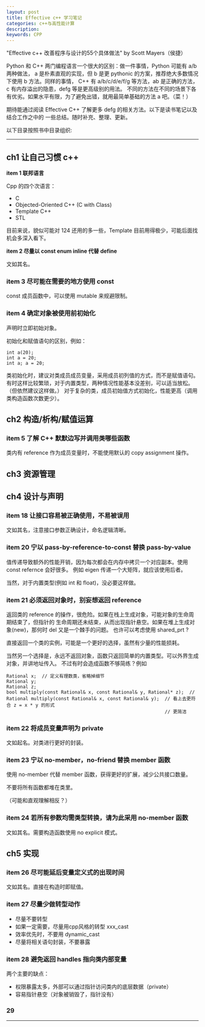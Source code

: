 ```yaml
---
layout: post
title: Effective c++ 学习笔记
categories: c++与高性能计算
description: 
keywords: CPP
---
```


"Effective c++ 改善程序与设计的55个具体做法" by Scott Mayers（侯捷）

Python 和 C++ 两门编程语言一个很大的区别：做一件事情，Python 可能有 a/b 两种做法，
a 是朴素直观的实现，但 b 是更 pythonic 的方案，推荐绝大多数情况下使用 b 方法。同样的事情，
 C++ 有 a/b/c/d/e/f/g 等方法，ab 是正确的方法，c 有内存溢出的隐患，defg 等是更高级别的用法。
不同的方法在不同的场景下各有优劣。如果水平有限，为了避免出错，就用最简单基础的方法 a 吧。（菜！）

期待能通过阅读 Effective C++ 了解更多 defg 的相关方法。以下是读书笔记以及结合工作之中的
一些总结。随时补充、整理、更新。
 
以下目录按照书中目录组织: 

---
## ch1 让自己习惯 c++
**item 1 联邦语言**

Cpp 的四个次语言：
- C
- Objected-Oriented C++ (C with Class)
- Template C++
- STL

目前来说，貌似可能对 124 还用的多一些，Template 目前用得极少，可能后面找机会多深入看下。

**item 2 尽量以 const enum inline 代替 define**

文如其名。

### item 3 尽可能在需要的地方使用 const 

const 成员函数中，可以使用 mutable 来规避限制。

### item 4 确定对象被使用前初始化

声明时立即初始对象。

初始化和赋值语句的区别，例如：

```text
int a(20);
int a = 20;
int a; a = 20;
```

类初始化时，建议对类成员成员变量，采用成员初列值的方式，而不是赋值语句。
有时这样比较繁琐，对于内置类型，两种情况性能基本没差别，可以适当放松。（但依然建议这样做。）
对于复杂的类，成员初始值方式初始化，性能更高（调用类构造函数次数更少）。

## ch2 构造/析构/赋值运算

### item 5 了解 C++ 默默边写并调用类哪些函数

类内有 reference 作为成员变量时，不能使用默认的 copy assignment 操作。

## ch3 资源管理

## ch4 设计与声明

### item 18 让接口容易被正确使用，不易被误用

文如其名，注意接口参数正确设计，命名逻辑清晰。


### item 20 宁以 pass-by-reference-to-const 替换 pass-by-value

值️传递导致额外的性能开销，因为每次都会在内存中拷贝一个对应副本。使用 const refernce 会好很多。
例如 eigen 传递一个大矩阵，就应该使用后者。

当然，对于内置类型(例如 int 和 float)，没必要这样做。 

### item 21 必须返回对象时，别妄想返回 reference

返回类的 reference 的操作，很危险。如果在栈上生成对象，可能对象的生命周期结束了，但指针的
生命周期还未结束，从而出现指针悬空。如果在堆上生成对象(new)，那何时 del 又是一个棘手的问题。
也许可以考虑使用 shared_prt ?

直接返回一个类的实例，可能是一个更好的选择，虽然有少量的性能损耗。

当然另一个选择是，永远不返回对象，函数只返回简单的内置类型。可以外界生成对象，并讲地址传入。
不过有时会造成函数不够简练？例如

```text
Rational x;  // 定义有理数类，省略掉细节
Rational y;
Rational z;
bool multiply(const Rational& x, const Rational& y, Rational* z);  //  
Rational multiply(const Rational& x, const Rational& y);  // 看上去更符合 z = x * y 的形式
                                                          // 更简洁
```



### item 22 将成员变量声明为 private

文如起名。对类进行更好的封装。


### item 23 宁以 no-member，no-friend 替换 member 函数

使用 no-member 代替 member 函数，获得更好的扩展，减少公共接口数量。

不要将所有函数都堆在类里。

（可能和直观理解相反？）

### item 24 若所有参数均需类型转换，请为此采用 no-member 函数 

文如其名。需要构造函数使用 no explicit 模式。

## ch5 实现

### item 26 尽可能延后变量定义式的出现时间

文如其名。直接在构造时即赋值。

### item 27 尽量少做转型动作

- 尽量不要转型
- 如果一定需要，尽量用cpp风格的转型 xxx_cast
- 效率优先时，不要用 dynamic_cast
- 尽量将相关语句封装，不要暴露

### item 28 避免返回 handles 指向类内部变量

两个主要的缺点：

- 权限暴露太多，外部可以通过指针访问类内的底层数据（private）
- 容易指针悬空（对象被销毁了，指针没有）

### 29



---




